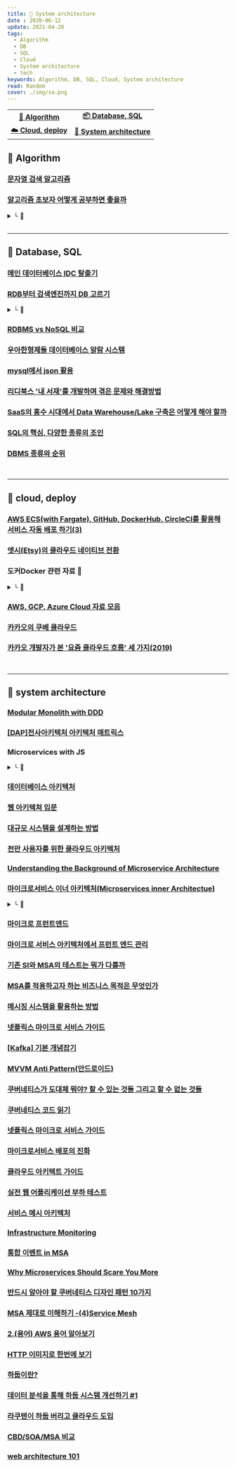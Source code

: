 ```yaml
---
title: 🧩 System architecture
date : 2020-06-12
update: 2021-04-20
tags:
  - Algorithm
  - DB
  - SQL
  - Cloud
  - System architecture
  - tech
keywords: Algorithm, DB, SQL, Cloud, System architecture
read: Random
cover: ./img/sa.png
---
```


|   |   |
|:---:|:---:|  
|**[🧶 Algorithm](./#-algorithm)**|**[📦 Database, SQL](./#-database-sql)**|
|**[☁️ Cloud, deploy](./#-cloud-deploy)**|**[🧩 System architecture](./#-system-architecture)**|


## 📄 Algorithm

### [문자열 검색 알고리즘](https://bowbowbow.tistory.com/6?fbclid=IwAR3WKTcKxPMUxOVrq3sy4KjwIzCe1aceKzchQeYUNiQjFtlS5ykZG5Czq7c)

### [알고리즘 초보자 어떻게 공부하면 좋을까](https://spellofstar.github.io/post/how_to_study_algorithms/)
<details><summary> └  📝 </summary>

- 공통적으로 필요한 사항 (구현 능력의 필요성)
- 백준에서 문제 고르는 팁
- 백준 풀어볼 문제 결정하기
- 알고리즘에 시간을 쓸 여유가 있는 경우 공부 방법
- 알고리즘에 시간을 쓸 여유가 그리 없는 경우 공부 방법으로

</details>

<br/>
<hr>

## 📄 Database, SQL

### [메인 데이터베이스 IDC 탈출기](https://woowabros.github.io/experience/2019/12/19/ruby_database.html?fbclid=IwAR0vYzSFIoj36FbUl7q1tuXori0ecU8SHT0ROhoacSSwjjTl5pwbTvxeiAU)

### [RDB부터 검색엔진까지 DB 고르기](http://www.ciokorea.com/news/38041)
<details><summary> └  📝 </summary>

- 관계형 데이터베이스 관리 시스템(Oracle, MySQL, MS Server, PostgreSQL)
- 문서 저장소(MongoDB, 카우치베이스(Couchbase))
- 키-값 저장소(레디스(Redis), 멤캐시드(Memcached))
- 와이드 칼럼(wide-column) 저장소(카산드라(Cassandra), HBase)
- 검색 엔진(엘라스틱 서치(Elasticsearch))

</details>

### [RDBMS vs NoSQL 비교](https://blog.naver.com/kjun612/221922985512)

### [우아한형제들 데이터베이스 알람 시스템](https://woowabros.github.io/experience/2020/03/07/alarm.html)

### [mysql에서 json 활용](https://www.joinc.co.kr/w/man/12/mysql/json)

### [리디북스 '내 서재'를 개발하며 겪은 문제와 해결방법](https://www.ridicorp.com/story/got-developed-as-a-my-library/)

### [SaaS의 홍수 시대에서 Data Warehouse/Lake 구축은 어떻게 해야 할까](https://blog.doosikbae.com/m/128)

### [SQL의 핵심, 다양한 종류의 조인](https://m.blog.naver.com/codeitofficial/222019008042)

### [DBMS 종류와 순위](https://stricky.tistory.com/m/165)





<br/>
<hr>

## 📄 cloud, deploy

### [AWS ECS(with Fargate), GitHub, DockerHub, CircleCI를 활용해 서비스 자동 배포 하기(3)](https://medium.com/day34/deploy-automation-part-3-b9474e12e246)

### [엣시(Etsy)의 클라우드 네이티브 전환](http://www.itworld.co.kr/news/146186)

### 도커Docker 관련 자료 🐳
<details><summary> └  🔗 </summary>

- [도커를 보다 쉽게 이해하기](https://m.facebook.com/groups/395603913908659?view=permalink&id=1747944695341234)
- [SSL을 사용하여 리액트를 도커에 적용](https://codeburst.io/serve-react-apps-with-docker-and-ssl-like-a-boss-e2d6d18553b7)
- [Docker 적용 후 발생한 문제점과 해결 방법](https://engineering.linecorp.com/ko/blog/server-side-test-automation-journey-3/)
- [왜 굳이 도커를 사용해야 하나요](https://www.44bits.io/ko/post/why-should-i-use-docker-container)

</details>

### [AWS, GCP, Azure Cloud 자료 모음](http://it.serverchk.com/)

### [카카오의 쿠베 클라우드](https://tech.kakao.com/2020/06/29/cgroup-driver/)

### [카카오 개발자가 본 '요즘 클라우드 흐름' 세 가지(2019)](https://news.naver.com/main/read.nhn?mode=LSD&mid=sec&oid=092&aid=0002166682&sid1=001)

<br/>
<hr>

## 📄 system architecture

### [Modular Monolith with DDD](https://github.com/kgrzybek/modular-monolith-with-ddd)

### [[DAP]전사아키텍처 아키텍처 매트릭스](https://m.blog.naver.com/oracledo/220587899230)

### Microservices with JS
<details><summary> └  🔗 </summary>

- [Microservices with NodeJS and React](https://www.udemy.com/course/microservices-with-node-js-and-react/)

- [Microservices Demo (Uses the following technologies: Docker (and Docker Compose), React, Node.js, MySQL, Sequelize)](https://github.com/lucaschen/microservices-demo)

- [React/Nodejs Microservices App With Docker and GraphQL](https://youtu.be/gD-WutJH0qc)

- [node.js 이용한 마이크로서비스 앱 만들기(2018)](https://brunch.co.kr/@jowlee/54)

- [안심번호 마이크로서비스 개발하기](https://j.mp/2Z4gUUj)

- [MSA (Microservice Architecture) 마이크로서비스 아키텍처 회고](https://j.mp/2yWNVHt)

- [Microservices in NodeJS](https://nodesource.com/blog/microservices-in-nodejs)

</details>

### [데이터베이스 아키텍처](https://www.joinc.co.kr/w/man/12/aws/bigdata/Fundamentals2)

### [웹 아키텍쳐 입문](https://blog.rhostem.com/posts/2018-07-22-web-architecture-101)

### [대규모 시스템을 설계하는 방법](https://github.com/donnemartin/system-design-primer/blob/master/README.md)

### [천만 사용자를 위한 클라우드 아키텍처](https://aws.amazon.com/ko/blogs/korea/5-years-scalling-up-to-10-million-users/)

### [Understanding the Background of Microservice Architecture](https://medium.com/sw-d/microservice-4609d656ccf8)

### [마이크로서비스 이너 아키텍처(Microservices inner Architectue)](https://bernardokang.blog.me/221949068123)

<details><summary> └  📝 </summary>
- Application Architecture 
- Layered Architecture
- Hexagonal Architecture 
- Presentation Layer (MVC)
- Business Logic(Transaction Script, Domain Model)
- Data Access
</details>

### [마이크로 프런트엔드](https://j.mp/31oxBuM)

### [마이크로 서비스 아키텍처에서 프런트 엔드 관리](https://allegro.tech/2016/03/Managing-Frontend-in-the-microservices-architecture.html)

### [기존 SI와 MSA의 테스트는 뭐가 다를까](https://stmshra.blog.me/221502282484)

### [MSA를 적용하고자 하는 비즈니스 목적은 무엇인가](https://stmshra.blog.me/221975832271)

### [메시징 시스템을 활용하는 방법](https://www.notion.so/in-MSA-947707969dbc4ee49f2835942a4b273e)

### [넷플릭스 마이크로 서비스 가이드](https://dong-life.tistory.com/90)

### [[Kafka] 기본 개념잡기](https://victorydntmd.tistory.com/m/344)

### [MVVM Anti Pattern(안드로이드)](https://dhha22.github.io/androidgi/2020/05/12/mvvm_anti_pattern.html)

### [쿠버네티스가 도대체 뭐야? 할 수 있는 것들 그리고 할 수 없는 것들](https://techit.kr/view/?no=20200524170335)

### [쿠버네티스 코드 읽기](https://sangwook.github.io/2018/06/19/kubernetes-k8s-code.html)

### [넷플릭스 마이크로 서비스 가이드](https://dong-life.tistory.com/90)

### [마이크로서비스 배포의 진화](https://jflip.tistory.com/m/23)

### [클라우드 아키텍트 가이드](https://www.ciokorea.com/news/36284)

### [실전 웹 어플리케이션 부하 테스트](https://imqadotblog.wordpress.com/2020/02/04/loadtesting-1/)

### [서비스 메시 아키텍처](https://medium.com/giljae/service-mesh-architecture-%EC%84%9C%EB%B9%84%EC%8A%A4-%EB%A9%94%EC%8B%9C-%EC%95%84%ED%82%A4%ED%85%8D%EC%B2%98-9c7b87dcb9f0)

### [Infrastructure Monitoring](https://medium.com/nexclipper-io/infrastructure-monitoring-9449ef2791dd)

### [통합 이벤트 in MSA](https://www.notion.so/in-MSA-947707969dbc4ee49f2835942a4b273e)

### [Why Microservices Should Scare You More](https://medium.com/@bghuston/why-microservices-should-scare-you-more-556ab8f3fdb2)

### [반드시 알아야 할 쿠버네티스 디자인 패턴 10가지](https://jflip.tistory.com/m/13)

### [MSA 제대로 이해하기 -(4)Service Mesh](https://velog.io/@tedigom/MSA-%EC%A0%9C%EB%8C%80%EB%A1%9C-%EC%9D%B4%ED%95%B4%ED%95%98%EA%B8%B0-4Service-Mesh-f8k317qn1b)

### [2.(용어) AWS 용어 알아보기](https://brunch.co.kr/@topasvga/76)

### [HTTP 이미지로 한번에 보기](https://camo.githubusercontent.com/4e15cccf2a9277dcca2c8824092547dee7058744/68747470733a2f2f7261776769746875622e636f6d2f666f722d4745542f687474702d6465636973696f6e2d6469616772616d2f6d61737465722f6874747064642e706e67)

### [하둡이란?](https://velog.io/@kimdukbae/Hadoop)

### [데이터 분석을 통해 하둡 시스템 개선하기 #1](https://danbi-ncsoft.github.io/works/2019/12/30/hadoop_usage_analysis_1.html)

### [라쿠텐이 하둡 버리고 클라우드 도입](https://www.ciokorea.com/news/156466)

### [CBD/SOA/MSA 비교](https://m.blog.naver.com/stmshra/221975832271)

### [web architecture 101](https://engineering.videoblocks.com/web-architecture-101-a3224e126947)









